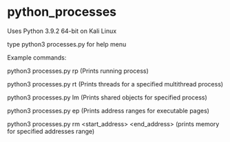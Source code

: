 # python_processes

Uses Python 3.9.2 64-bit on Kali Linux

type python3 processes.py for help menu

Example commands: 

python3 processes.py rp (Prints running process)

python3 processes.py rt <pid> (Prints threads for a specified multithread process)

python3 processes.py lm <pid> (Prints shared objects for specified process)

python3 processes.py ep <pid> (Prints address ranges for executable pages)

python3 processes.py rm <pid> <start_address> <end_address> (prints memory for specified addresses range)